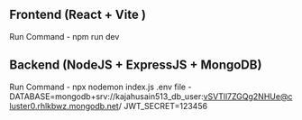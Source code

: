 Frontend (React + Vite )
------------------------
Run Command - npm run dev 

Backend (NodeJS + ExpressJS + MongoDB)
--------------------------------------
Run Command - npx nodemon index.js
.env file -
DATABASE=mongodb+srv://kajahusain513_db_user:vSVTll7ZGQg2NHUe@cluster0.rhlkbwz.mongodb.net/
JWT_SECRET=123456
